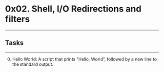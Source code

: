 # 0x02. Shell, I/O Redirections and filters
---

## Tasks
---
0. Hello World: A script that prints “Hello, World”, followed by a new line to the standard output.
